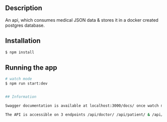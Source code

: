 ## Description

An api, which consumes medical JSON data & stores it in a docker created postgres database.

## Installation

```bash
$ npm install
```

## Running the app

```bash
# watch mode
$ npm run start:dev


## Information

Swagger documentation is available at localhost:3000/docs/ once watch mode has started.

The API is accessible on 3 endpoints /api/doctor/ /api/patient/ & /api/disease/